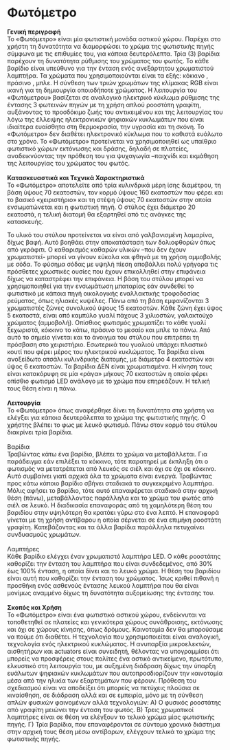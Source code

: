 <h1>Φωτόμετρο</h1>
<b>Γενική περιγραφή</b><br>
Το «Φωτόμετρο» είναι μία φωτιστική μονάδα αστικού χώρου. Παρέχει στο χρήστη τη δυνατότητα να διαμορφώσει το χρώμα της φωτιστικής πηγής σύμφωνα με τις επιθυμίες του, για κάποια δευτερόλεπτα. 
Τρία (3) βαρίδια παρέχουν τη δυνατότητα ρύθμισης του χρώματος του φωτός. Το κάθε βαρίδιο είναι υπεύθυνο για την ένταση ενός ανεξάρτητου χρωματιστού λαμπτήρα. Τα χρώματα που χρησιμοποιούνται είναι τα εξής: κόκκινο , πράσινο , μπλε. Η σύνθεση των τριών χρωμάτων της κλίμακας RGB είναι ικανή για τη δημιουργία οποιοδήποτε χρώματος. 
Η λειτουργία του «Φωτόμετρου» βασίζεται σε αναλογικό ηλεκτρικό κύκλωμα ρύθμισης της έντασης 3 φωτεινών πηγών με τη χρήση απλού ροοστάτη γραφίτη, αυξάνοντας το προσδόκιμο ζωής του αντικειμένου και της λειτουργίας του λόγω της έλλειψης ηλεκτρονικών ψηφιακών κυκλωμάτων που είναι ιδιαίτερα ευαίσθητα στη θερμοκρασία, την υγρασία και τη σκόνη. Το «Φωτόμετρο» δεν διαθέτει ηλεκτρονικό κύκλωμα που το καθιστά ευάλωτο στο χρόνο. 
Το «Φωτόμετρο» προτείνεται να χρησιμοποιηθεί ως υπαίθριο φωτιστικό χώρων εκτόνωσης και δράσης, δηλαδή σε πλατείες, αναδεικνύοντας την πρόθεση του για ψυχαγωγία –παιχνίδι και εκμάθηση της λειτουργίας του χρώματος του φωτός.
<br>
<br>
<b>Κατασκευαστικά και Τεχνικά Χαρακτηριστικά</b><br>
Το «Φωτόμετρο» αποτελείτε από τρία κυλινδρικά μέρη ίσης διαμέτρου, τη βάση ύψους 70 εκατοστών, τον κορμό ύψους 160 εκατοστών που φέρει και το βασικό «χειριστήριο» και τη στέψη ύψους 70 εκατοστών στην οποία ενσωματώνεται και η φωτιστική πηγή. Ο στύλος έχει διάμετρο 20 εκατοστά, η τελική διατομή θα εξαρτηθεί από τις ανάγκες της κατασκευής. 


Το υλικό του στύλου προτείνεται να είναι από γαλβανισμένη λαμαρίνα, δίχως βαφή. Αυτό βοηθάει στην αποκατάσταση των δολιοφθορών όπως από γκράφιτι. Ο καθαρισμός καθαρών υλικών –που δεν έχουν χρωματιστεί- μπορεί να γίνουν εύκολα και φθηνά με τη χρήση αμμοβολής με σόδα. Το φύσημα σόδας με υψηλή πίεση αποβάλλει πολύ γρήγορα τις πρόσθετες χρωστικές ουσίες που έχουν επικολληθεί στην επιφάνεια δίχως να καταστρέφει την επιφάνεια.
Η βάση του στύλου μπορεί να χρησιμοποιηθεί για την ενσωμάτωση μπαταρίας εάν συνδεθεί το φωτιστικό με κάποια πηγή οικολογικής εναλλακτικής τροφοδοσίας ρεύματος, όπως ηλιακές κυψέλες. 
Πάνω από τη βάση εμφανίζονται 3 χρωματιστές ζώνες συνολικού ύψους 15 εκατοστών. Κάθε ζώνη έχει ύψος 5 εκατοστά, είναι από καμπύλο γυαλί πάχους 3 χιλιοστών, γαλακτούχο χρώματος (αμμοβολή). Οπίσθιος φωτισμός χρωματίζει το κάθε γυαλί ξεχωριστά, κόκκινο το κάτω, πράσινο το μεσαίο και μπλε το πάνω. Από αυτό το σημείο γίνεται και το άνοιγμα του στύλου που επιτρέπει τη πρόσβαση στο χειριστήριο. Εσωτερικά του γυαλιού υπάρχει πλαστικό κουτί που φέρει μέρος του ηλεκτρικού κυκλώματος. 
Τα βαρίδια είναι ανοξείδωτο ατσάλι κυλινδρικής διατομής, με διάμετρο 4 εκατοστών και ύψος 6 εκατοστών. Τα βαρίδια ΔΕΝ είναι χρωματισμένα. Η κίνηση τους είναι κατακόρυφη σε μία «ράγα» μήκους 70 εκατοστών η οποία φέρει οπίσθιο φωτισμό LED ανάλογο με το χρώμα που επηρεάζουν. Η τελική τους θέση είναι η πάνω. 
<br>
<br>
<b>Λειτουργία</b><br>
Το «Φωτόμετρο» όπως αναφέρθηκε δίνει τη δυνατότητα στο χρήστη να ελέγξει για κάποια δευτερόλεπτα το χρώμα της φωτιστικής πηγής. Ο χρήστης βλέπει το φως με λευκό φωτισμό. Πάνω στον κορμό του στύλου διακρίνει τρία βαρίδια. <br>
<br>
Βαρίδια<br>
Τραβώντας κάτω ένα βαρίδιο, βλέπει το χρώμα να μεταβάλλεται. Για παράδειγμα εάν επιλέξει το κόκκινο, τότε παρατηρεί με έκπληξη ότι ο φωτισμός να μετατρέπεται από λευκός σε σιέλ και όχι σε όχι σε κόκκινο. Αυτό συμβαίνει γιατί αρχικά όλα τα χρώματα είναι ενεργά. Τραβώντας προς κάτω κάποιο βαρίδιο σβήνει σταδιακά το συγκεκριμένο λαμπτήρα. Μόλις αφήσει το βαρίδιο, τότε αυτό επαναφέρεται σταδιακά στην αρχική θέση (πάνω), μεταβάλλοντας παράλληλα και το χρώμα του φωτός από σιέλ σε λευκό. Η διαδικασία επαναφοράς από τη χαμηλότερη θέση του βαριδίου στην υψηλότερη θα κρατάει γύρω στο ένα λεπτό. Η επαναφορά γίνεται με τη χρήση αντίβαρου η οποία σέρνεται σε ένα επιμήκη ροοστάτη γραφίτη. Κατεβάζοντας και τα άλλα βαρίδια παράλληλα πετυχαίνει συνδυασμούς χρωμάτων. <br>
<br>
Λαμπτήρες<br>
Κάθε βαρίδιο ελέγχει έναν χρωματιστό λαμπτήρα LED. Ο κάθε ροοστάτης καθορίζει την ένταση του λαμπτήρα που είναι συνδεδεμένος, από 30% έως 100% ένταση, η οποία δίνει και το λευκό χρώμα. Η θέση του βαριδίου είναι αυτή που καθορίζει την ένταση του χρώματος. Ίσως κριθεί πιθανή η προσθήκη ενός ασθενούς έντασης λευκού λαμπτήρα που θα είναι μονίμως αναμμένο δίχως τη δυνατότητα αυξομείωσης της έντασης του.
<br>
<br>
<b>Σκοπός και Χρήση</b><br>
Το «Φωτόμετρο» είναι ένα φωτιστικό αστικού χώρου, ενδείκνυται να τοποθετηθεί σε πλατείες και γενικότερα χώρους συνάθροισης, εκτόνωσης και όχι σε χώρους κίνησης, όπως δρόμους. Καινοτομία δεν θα μπορούσαμε να πούμε ότι διαθέτει. Η τεχνολογία που χρησιμοποιείται είναι αναλογική, τεχνολογία ενός ηλεκτρικού κυκλώματος. Η ανυπαρξία μικροελεκτών, αισθητήρων και actuators είναι συνειδητή, θέλοντας να υπογραμμίσει ότι μπορείς να προσφέρεις στους πολίτες ένα αστικό αντικείμενο, πρωτότυπο, ελκυστικό στη λειτουργία του, με αυξημένη διάδραση δίχως την ύπαρξη ευάλωτων ψηφιακών κυκλωμάτων που αυτοπροσδιορίζουν την καινοτομία μέσα από την ηλικία των εξαρτημάτων που φέρουν.
Πρόθεση του σχεδιασμού είναι να αποδείξει ότι μπορείς να πετύχεις πλούσια σε κιναίσθηση, σε διάδραση αλλά και σε εμπειρία, μόνο με τη σύνθεση απλών φυσικών φαινομένων αλλά τεχνολογιών: 
Α) Ο φυσικός ροοστάτης από γραφίτη μειώνει την ένταση του φωτός. 
Β) Τρεις χρωματικοί λαμπτήρες είναι σε θέση να ελέγξουν το τελικό χρώμα μίας φωτιστικής πηγής.
Γ) Τρία βαρίδια, που επαναφέρονται σε σύντομο χρονικό διάστημα στην αρχική τους θέση μέσω αντίβαρων, ελέγχουν τελικά το χρώμα της φωτιστικής πηγής.

